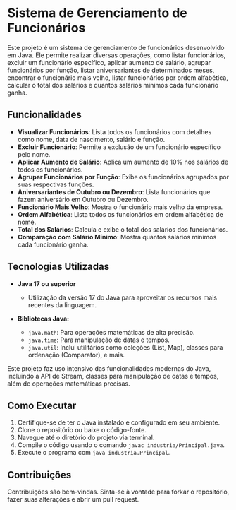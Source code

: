 # Sistema de Gerenciamento de Funcionários

Este projeto é um sistema de gerenciamento de funcionários desenvolvido em Java. Ele permite realizar diversas operações, como listar funcionários, excluir um funcionário específico, aplicar aumento de salário, agrupar funcionários por função, listar aniversariantes de determinados meses, encontrar o funcionário mais velho, listar funcionários por ordem alfabética, calcular o total dos salários e quantos salários mínimos cada funcionário ganha.

## Funcionalidades

- **Visualizar Funcionários**: Lista todos os funcionários com detalhes como nome, data de nascimento, salário e função.
- **Excluir Funcionário**: Permite a exclusão de um funcionário específico pelo nome.
- **Aplicar Aumento de Salário**: Aplica um aumento de 10% nos salários de todos os funcionários.
- **Agrupar Funcionários por Função**: Exibe os funcionários agrupados por suas respectivas funções.
- **Aniversariantes de Outubro ou Dezembro**: Lista funcionários que fazem aniversário em Outubro ou Dezembro.
- **Funcionário Mais Velho**: Mostra o funcionário mais velho da empresa.
- **Ordem Alfabética**: Lista todos os funcionários em ordem alfabética de nome.
- **Total dos Salários**: Calcula e exibe o total dos salários dos funcionários.
- **Comparação com Salário Mínimo**: Mostra quantos salários mínimos cada funcionário ganha.

## Tecnologias Utilizadas

- **Java 17 ou superior**
  - Utilização da versão 17 do Java para aproveitar os recursos mais recentes da linguagem.

- **Bibliotecas Java:**
  - `java.math`: Para operações matemáticas de alta precisão.
  - `java.time`: Para manipulação de datas e tempos.
  - `java.util`: Inclui utilitários como coleções (List, Map), classes para ordenação (Comparator), e mais.

Este projeto faz uso intensivo das funcionalidades modernas do Java, incluindo a API de Stream, classes para manipulação de datas e tempos, além de operações matemáticas precisas.

## Como Executar

1. Certifique-se de ter o Java instalado e configurado em seu ambiente.
2. Clone o repositório ou baixe o código-fonte.
3. Navegue até o diretório do projeto via terminal.
4. Compile o código usando o comando `javac industria/Principal.java`.
5. Execute o programa com `java industria.Principal`.

## Contribuições

Contribuições são bem-vindas. Sinta-se à vontade para forkar o repositório, fazer suas alterações e abrir um pull request.
